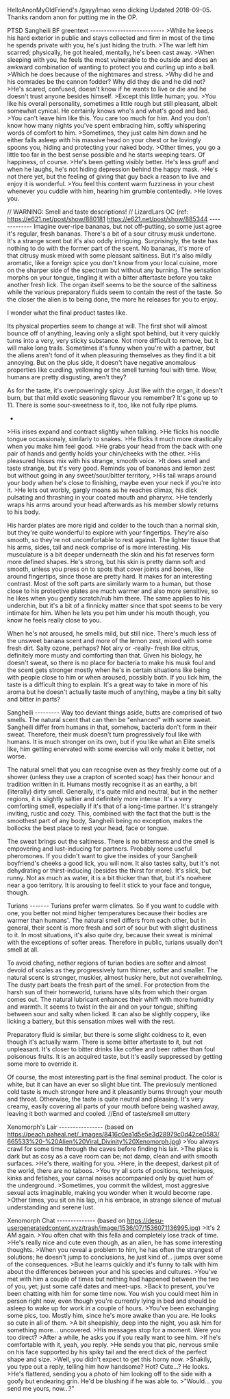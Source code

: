 HelloAnonMyOldFriend's /gayy/lmao xeno dicking
Updated 2018-09-05. Thanks random anon for putting me in the OP.

PTSD Sangheili BF greentext
\---------------------------
\>While he keeps his hard exterior in public and stays collected and firm in most of the time he spends private with you, he's just hiding the truth.
\>The war left him scarred; physically, he got healed, mentally, he's been cast away.
\>When sleeping with you, he feels the most vulnerable to the outside and does an awkward combination of wanting to protect you and curling up into a ball.
\>Which he does because of the nightmares and stress.
\>Why did he and his comrades be the cannon fodder? Why did they die and he did not?
\>He's scared, confused, doesn't know if he wants to live or die and he doesn't trust anyone besides himself.
\>Except this little human; you.
\>You like his overall personality, sometimes a little rough but still pleasant, albeit somewhat cynical. He certainly knows who's and what's good and bad.
\>You can't leave him like this. You care too much for him. And you don't know how many nights you've spent embracing him, softly whispering words of comfort to him.
\>Sometimes, they just calm him down and he either falls asleep with his massive head on your chest or he lovingly spoons you, hiding and protecting your naked body.
\>Other times, you go a little too far in the best sense possible and he starts weeping tears. Of happiness, of course.
\>He's been getting visibly better. He's less gruff and when he laughs, he's not hiding depression behind the happy mask.
\>He's not there yet, but the feeling of giving that guy back a reason to live and enjoy it is wonderful.
\>You feel this content warm fuzziness in your chest whenever you cuddle with him, hearing him grumble contentedly.
\>He loves you.




// WARNING: Smell and taste descriptions! //
LizardLars OC (ref:
https://e621.net/post/show/880181
https://e621.net/post/show/885344
\-------------
Imagine over-ripe bananas, but not off-putting, so some just agree it's regular, fresh bananas. There's a bit of a sour citrusy musk undertone. It's a strange scent but it's also oddly intriguing.
Surprisingly, the taste has nothing to do with the former part of the scent. No bananas, it's more of that citrusy musk mixed with some pleasant saltiness. But it's also mildly aromatic, like a foreign spice you don't know from your local cuisine, more on the sharper side of the spectrum but without any burning.
The sensation morphs on your tongue, tingling it with a bitter aftertaste before you take another fresh lick. The organ itself seems to be the source of the saltiness while the various preparatory fluids seem to contain the rest of the taste. So the closer the alien is to being done, the more he releases for you to enjoy.

I wonder what the final product tastes like.

Its physical properties seem to change at will. The first shot will almost bounce off of anything, leaving only a slight spot behind, but it very quickly turns into a very, very sticky substance. Not more difficult to remove, but it will make long trails. Sometimes it's funny when you're with a partner, but the aliens aren't fond of it when pleasuring themselves as they find it a bit annoying.
But on the plus side, it doesn't have negative anomalous properties like curdling, yellowing or the smell turning foul with time. Wow, humans are pretty disgusting, aren't they?

As for the taste, it's overpoweringly spicy. Just like with the organ, it doesn't burn, but that mild exotic seasoning flavour you remember? It's gone up to 11. There is some sour-sweetness to it, too, like not fully ripe plums.

-

\>His irises expand and contract slightly when talking.
\>He flicks his noodle tongue occassionaly, similarly to snakes.
\>He flicks it much more drastically when you make him feel good.
\>He grabs your head from the back with one pair of hands and gently holds your chin/cheeks with the other.
\>His pleasured hisses mix with his strange, smooth voice.
\>It does smell and taste strange, but it's very good. Reminds you of bananas and lemon zest but without going in any sweet/sour/bitter territory,
\>His tail wraps around your body when he's close to finishing, maybe even your neck if you're into it.
\>He lets out worbly, gargly moans as he reaches climax, his dick pulsating and thrashing in your coated mouth and pharynx.
\>He tenderly wraps his arms around your head afterwards as his member slowly returns to his body.

His harder plates are more rigid and colder to the touch than a normal skin, but they're quite wonderful to explore with your fingertips. They're also smooth, so they're not uncomfortable to rest against. The lighter tissue that his arms, sides, tail and neck comprise of is more interesting. His musculature is a bit deeper underneath the skin and his fat reserves form more defined shapes. He's strong, but his skin is pretty damn soft and smooth, unless you press on to spots that cover joints and bones, like around fingertips, since those are pretty hard. It makes for an interesting contrast. Most of the soft parts are similarly warm to a human, but those close to his protective plates are much warmer and also more sensitive, so he likes when you gently scratch/rub him there. The same applies to his underchin, but it's a bit of a finnicky matter since that spot seems to be very intimate for him. When he lets you pet him under his mouth though, you know he feels really close to you.

When he's not aroused, he smells mild, but still nice. There's much less of the unsweet banana scent and more of the lemon zest, mixed with some fresh dirt. Salty ozone, perhaps? Not airy or -really- fresh like citrus, definitely more musty and comforting than that. Given his biology, he doesn't sweat, so there is no place for bacteria to make his musk foul and the scent gets stronger mostly when he's in certain situations like being with people close to him or when aroused, possibly both. If you lick him, the taste is a difficult thing to explain. It's a great way to take in more of his aroma but he doesn't actually taste much of anything, maybe a tiny bit salty and bitter in parts?



Sangheili
\---------
Way too deviant things aside, butts are comprised of two smells. The natural scent that can then be "enhanced" with some sweat. Sangheili differ from humans in that, somehow, bacteria don't form in their sweat. Therefore, their musk doesn't turn progressively foul like with humans. It is much stronger on its own, but if you like what an Elite smells like, him getting enervated with some exercise will only make it better, not worse.

The natural smell that you can recognise even as they freshly come out of a shower (unless they use a crapton of scented soap) has their honour and tradition written in it. Humans mostly recognise it as an earthy, a bit (literally) dirty smell. Generally, it's quite mild and neutral, but in the nether regions, it is slightly saltier and definitely more intense. It's a very comforting smell, especially if it's that of a long-time partner. It's strangely inviting, rustic and cozy. This, combined with the fact that the butt is the smoothest part of any body, Sangheili being no exception, makes the bollocks the best place to rest your head, face or tongue.

The sweat brings out the saltiness. There is no bitterness and the smell is empovering and lust-inducing for partners. Probably some useful pheromones. If you didn't want to give the insides of your Sangheili boyfriend's cheeks a good lick, you will now. It also tastes salty, but it's not dehydrating or thirst-inducing (besides the thirst for more). It's slick, but runny. Not as much as water, it is a bit thicker than that, but it's nowhere near a goo territory. It is arousing to feel it stick to your face and tongue, though.




Turians
\-------
Turians prefer warm climates. So if you want to cuddle with one, you better not mind higher temperatures because their bodies are warmer than humans'. The natural smell differs from each other, but in general, their scent is more fresh and sort of sour but with slight dustiness to it. In most situations, it's also quite dry, because their sweat is minimal with the exceptions of softer areas. Therefore in public, turians usually don't smell at all.

To avoid chafing, nether regions of turian bodies are softer and almost devoid of scales as they progressively turn thinner, softer and smaller. The natural scent is stronger, muskier, almost husky here, but not overwhelming. The dusty part beats the fresh part of the smell. For protection from the harsh sun of their homeworld, turians have slits from which their organ comes out. The natural lubricant enhances their whiff with more humidity and warmth. It seems to twist in the air and on your tongue, shifting between sour and salty when licked. It can also be slightly coppery, like licking a battery, but this sensation mixes well with the rest.

Preparatory fluid is similar, but there is some slight coldness to it, even though it's actually warm. There is some bitter aftertaste to it, but not unpleasant. It's closer to bitter drinks like coffee and beer rather than foul poisonous fruits. It is an acquired taste, but it's easily suppressed by getting some more to override it.

Of course, the most interesting part is the final seminal product. The color is white, but it can have an ever so slight blue tint. The previosuly mentioned cold taste is much stronger here and it pleasantly burns through your mouth and throat. Otherwise, the taste is quite neutral and pleasing. It's very creamy, easily covering all parts of your mouth before being washed away, leaving it both warmed and cooled.
//End of taste/smell smuttery



Xenomorph's Lair
\----------------
(based on https://peach.paheal.net/_images/8416c0ea1d5e5e3d28979c0d42ce0583/665533%20-%20Alien%20Viral_Divinity%20Xenomorph.jpg)
\>You always crawl for some time through the caves before finding his lair.
\>The place is dark but as cosy as a cave room can be; not damp, clean and with smooth surfaces.
\>He's there, waiting for you.
\>Here, in the deepest, darkest pit of the world, there are no taboos.
\>You try all sorts of positions, techniques, kinks and fetishes, your carnal noises accompanied only by quiet hum of the underground.
\>Sometimes, you commit the wildest, most aggresive sexual acts imaginable, making you wonder when it would become rape.
\>Other times, you sit on his lap, in his embrace, in strange silence of mutual understanding and serene lust.



Xenomorph Chat
\--------------
(based on https://desu-usergeneratedcontent.xyz/trash/image/1536/07/1536071136995.jpg)
\>It's 2 AM again.
\>You often chat with this fella and completely lose track of time.
\>He's really nice and cute even though, as an alien, he has some interesting thoughts.
\>When you reveal a problem to him, he has often the strangest of solutions; he doesn't jump to conclusions, he just kind of... jumps over some of the consequences.
\>But he learns quickly and it's funny to talk with him about the differences between your and his species and cultures.
\>You've met with him a couple of times but nothing had happened between the two of you, yet; just some café dates and meet-ups.
\>Back to present, you've been chatting with him for some time now. You wish you could meet him in person right now, even though you're currently lying in bed and should be asleep to wake up for work in a couple of hours.
\>You've been exchanging some pics, too. Mostly him, since he's more awake than you are. He looks so cute in all of them.
\>A bit sheepishly, deep into the night, you ask him for something more... uncovered.
\>His messages stop for a moment. Were you too direct?
\>After a while, he asks you if you really want to see him.
\>If he's comfortable with it, yeah, you reply.
\>He sends you that pic, nervous smile on his face supported by his spiky tail and the erect dick of the perfect shape and size.
\>Well, you didn't expect to get this horny now.
\>Shakily, you type out a reply, telling him how handsome? Hot? Cute...? He looks.
\>He's flattered, sending you a photo of him looking off to the side with a goofy but endearing grin. He'd be blushing if he was able to.
\>"Would... you send me yours, now...?"
